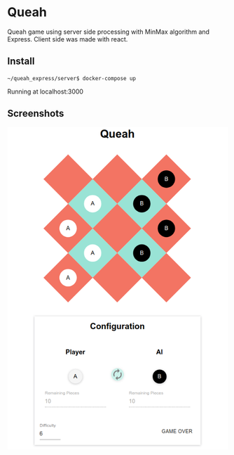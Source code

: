 # Queah
Queah game using server side processing with MinMax algorithm and Express. Client side was made with react.
## Install
```
~/queah_express/server$ docker-compose up
```
Running at localhost:3000
## Screenshots
![Home Page](screenshots/queah.png)